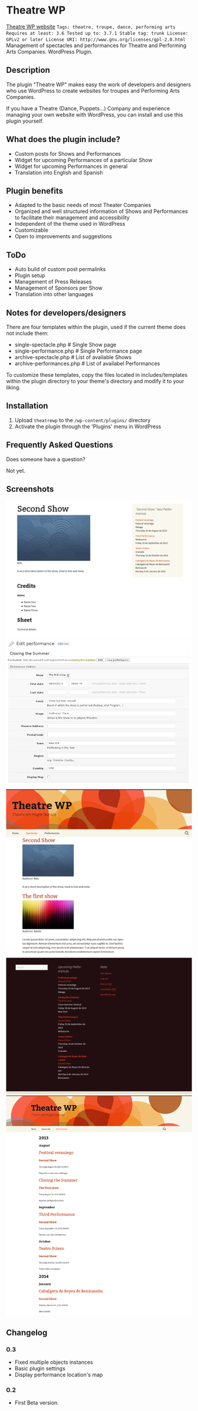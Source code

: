 Theatre WP
==========
[Theatre WP website](http://www.bolorino.net/theatre-wp/)
`
Tags: theatre, troupe, dance, performing arts
Requires at least: 3.6
Tested up to: 3.7.1
Stable tag: trunk
License: GPLv2 or later
License URI: http://www.gnu.org/licenses/gpl-2.0.html
`
Management of spectacles and performances for Theatre and Performing Arts Companies. WordPress Plugin.

Description
-----------
The plugin "Theatre WP" makes easy the work of developers and designers who use WordPress to create websites for troupes and Performing Arts Companies.

If you have a Theatre (Dance, Puppets...) Company and experience managing your own website with WordPress, you can install and use this plugin yourself.

What does the plugin include?
-----------------------------
* Custom posts for Shows and Performances
* Widget for upcoming Performances of a particular Show
* Widget for upcoming Performances in general
* Translation into English and Spanish

Plugin benefits
------------------------
* Adapted to the basic needs of most Theater Companies
* Organized and well structured information of Shows and Performances to facilitate their management and accessibility
* Independent of the theme used in WordPress
* Customizable
* Open to improvements and suggestions

ToDo
--------------
* Auto build of custom post permalinks
* Plugin setup
* Management of Press Releases
* Management of Sponsors per Show
* Translation into other languages

Notes for developers/designers
------------------------------
There are four templates within the plugin, used if the current theme does not include them:
* single-spectacle.php # Single Show page
* single-performance.php # Single Performance page
* archive-spectacle.php # List of available Shows
* archive-performances.php # List of availabel Performances

To customize these templates, copy the files located in includes/templates within the plugin directory to your theme's directory and modify it to your liking.

Installation
------------
1. Upload `theatrewp` to the `/wp-content/plugins/` directory
2. Activate the plugin through the 'Plugins' menu in WordPress

Frequently Asked Questions
--------------------------
Does someone have a question?

Not yet.

Screenshots
-----------
![Screenshot 1](/assets/screenshot-1.png "Show single using Twenty Thirteen theme, with upcoming Performances widget.")
![Screenshot 2](/assets/screenshot-2.png "Performance edition")
![Screenshot 3](/assets/screenshot-3.png "Shows archive")
![Screenshot 4](/assets/screenshot-4.png "Upcoming Performances")

Changelog
---------
### 0.3
* Fixed multiple objects instances
* Basic plugin settings
* Display performance location's map

### 0.2
* First Beta version.


